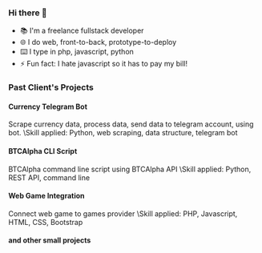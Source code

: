 ### Hi there 👋

<!--
**Ucok23/Ucok23** is a ✨ _special_ ✨ repository because its `README.md` (this file) appears on your GitHub profile.

Here are some ideas to get you started:

- 🔭 I’m currently working on ...
- 🌱 I’m currently learning ...
- 👯 I’m looking to collaborate on ...
- 🤔 I’m looking for help with ...
- 💬 Ask me about ...
- 📫 How to reach me: ...
- 😄 Pronouns: ...
- ⚡ Fun fact: ...
-->
- 📚 I'm a freelance fullstack developer
- 🌐 I do web, front-to-back, prototype-to-deploy
- ⌨️ I type in php, javascript, python
- ⚡ Fun fact: I hate javascript so it has to pay my bill!

### Past Client's Projects

#### Currency Telegram Bot
Scrape currency data, process data, send data to telegram account, using bot.
\Skill applied: Python, web scraping, data structure, telegram bot

#### BTCAlpha CLI Script
BTCAlpha command line script using BTCAlpha API
\Skill applied: Python, REST API, command line

#### Web Game Integration
Connect web game to games provider
\Skill applied: PHP, Javascript, HTML, CSS, Bootstrap

#### and other small projects
